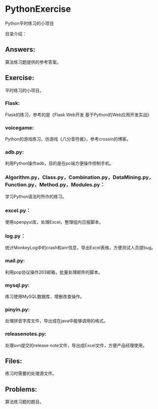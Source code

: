 # PythonExercise
Python平时练习的小项目

目录介绍：
## Answers:
算法练习题提供的参考答案。
## Exercise:
平时练习的小项目。
### Flask:
Flask的练习，参考的是《Flask Web开发 基于Python的Web应用开发实战》
### voicegame:
Python的游戏练习，仿游戏《八分音符酱》，参考crossin的博客。
### adb.py:
利用Python操作adb，目的是在pc端方便操作控制手机。
### Algorithm.py，Class.py，Combination.py，DataMining.py，Function.py，Method.py，Modules.py：
学习Python语法时所作的练习。
### excel.py：
使用openpyxl库，处理Excel，整理组内日报脚本。
### log.py：
统计MonkeyLog中的crash和anr信息，导出Excel表格，方便测试人员提bug。
### mail.py:
利用pop协议操作263邮箱，批量处理邮件的脚本。
### mysql.py:
练习使用MySQL数据库，增删改查操作。
### pinyin.py:
处理拼音字库文件，导出成在java中能够调用的格式。
### releasenotes.py:
处理svn提交的release note文件，导出成Excel文件，方便产品经理使用。
## Files:
练习时需要的处理源文件。
## Problems:
算法练习题的题目。
